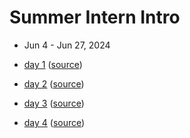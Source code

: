 # Summer Intern Intro
- Jun 4 - Jun 27, 2024

- [day 1](https://sciware.flatironinstitute.org/33_SummerIntro/day1.html) ([source](cmd.md))
- [day 2](https://sciware.flatironinstitute.org/33_SummerIntro/day2.html) ([source](vscode.md))
- [day 3](https://sciware.flatironinstitute.org/33_SummerIntro/day3.html) ([source](github1.md))
- [day 4](https://sciware.flatironinstitute.org/33_SummerIntro/day4.html) ([source](github2.md))
